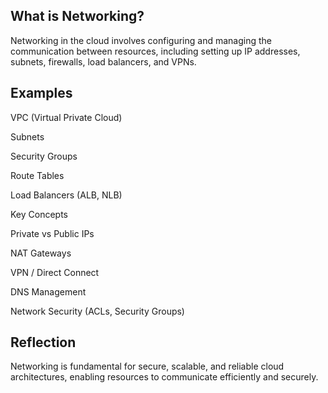 ## What is Networking?
Networking in the cloud involves configuring and managing the communication between resources, including setting up IP addresses, subnets, firewalls, load balancers, and VPNs.

## Examples

VPC (Virtual Private Cloud)

Subnets

Security Groups

Route Tables

Load Balancers (ALB, NLB)

Key Concepts

Private vs Public IPs

NAT Gateways

VPN / Direct Connect

DNS Management

Network Security (ACLs, Security Groups)

## Reflection
Networking is fundamental for secure, scalable, and reliable cloud architectures, enabling resources to communicate efficiently and securely.
